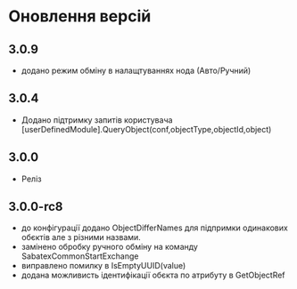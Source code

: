 # Оновлення версій

## 3.0.9

- додано режим обміну в налащтуваннях нода (Авто/Ручний)

## 3.0.4

- Додано підтримку запитів користувача  [userDefinedModule].QueryObject(conf,objectType,objectId,object)

## 3.0.0

- Реліз

## 3.0.0-rc8

- до конфігурації додано ObjectDifferNames для підпримки одинакових обєктів але з різними назвами.
- замінено обробку ручного обміну на команду SabatexCommonStartExchange
- виправлено помилку в IsEmptyUUID(value)
- додана можливисть ідентифікації обєкта по атрибуту в GetObjectRef
